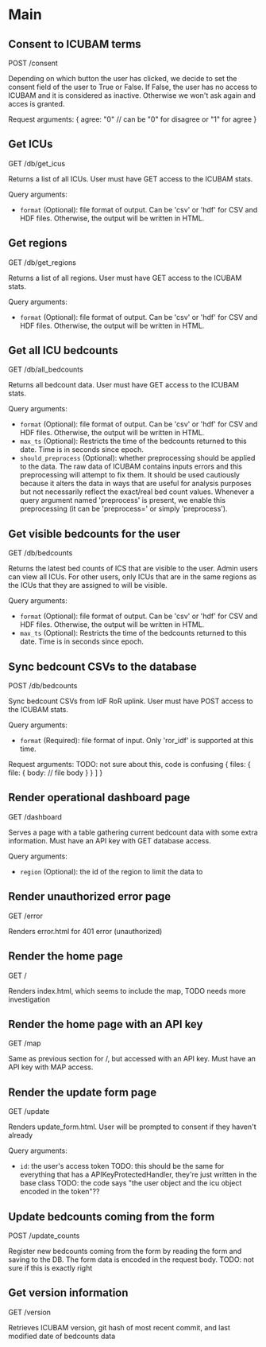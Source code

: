 # Main

## Consent to ICUBAM terms
POST /consent

Depending on which button the user has clicked, we decide to set the
consent field of the user to True or False.
If False, the user has no access to ICUBAM and it is considered as
inactive. Otherwise we won't ask again and acces is granted.

Request arguments:
{
  agree: "0" // can be "0" for disagree or "1" for agree
}

## Get ICUs
GET /db/get_icus

Returns a list of all ICUs. User must have GET access to the ICUBAM stats.

Query arguments:
- `format` (Optional): file format of output. Can be 'csv' or 'hdf' for CSV and HDF files. Otherwise, the output will be written in HTML.

## Get regions
GET /db/get_regions

Returns a list of all regions. User must have GET access to the ICUBAM stats.

Query arguments:
- `format` (Optional): file format of output. Can be 'csv' or 'hdf' for CSV and HDF files. Otherwise, the output will be written in HTML.

## Get all ICU bedcounts
GET /db/all_bedcounts

Returns all bedcount data. User must have GET access to the ICUBAM stats.

Query arguments:
- `format` (Optional): file format of output. Can be 'csv' or 'hdf' for CSV and HDF files. Otherwise, the output will be written in HTML.
- `max_ts` (Optional): Restricts the time of the bedcounts returned to this date. Time is in seconds since epoch.
- `should_preprocess` (Optional): whether preprocessing should be applied to the data. The raw data of ICUBAM contains inputs errors and this preprocessing will attempt to fix them. It should be used cautiously because it alters the data in ways that are useful for analysis purposes but not necessarily reflect the exact/real bed count values. Whenever a query argument named 'preprocess' is present, we enable this preprocessing (it can be 'preprocess=<anything>' or simply 'preprocess').

## Get visible bedcounts for the user
GET /db/bedcounts

Returns the latest bed counts of ICS that are visible to the user.
Admin users can view all ICUs. For other users, only ICUs that are in the
same regions as the ICUs that they are assigned to will be visible.

Query arguments:
- `format` (Optional): file format of output. Can be 'csv' or 'hdf' for CSV and HDF files. Otherwise, the output will be written in HTML.
- `max_ts` (Optional): Restricts the time of the bedcounts returned to this date. Time is in seconds since epoch.

## Sync bedcount CSVs to the database
POST /db/bedcounts

Sync bedcount CSVs from IdF RoR uplink. User must have POST access to the ICUBAM stats.

Query arguments:
- `format` (Required): file format of input. Only 'ror_idf' is supported at this time.

Request arguments: TODO: not sure about this, code is confusing
{
  files:
    {
      file: {
        body: // file body
      }
    }
  ]
}

## Render operational dashboard page
GET /dashboard

Serves a page with a table gathering current bedcount data with some extra information. Must have an API key with GET database access.

Query arguments:
- `region` (Optional): the id of the region to limit the data to

## Render unauthorized error page
GET /error

Renders error.html for 401 error (unauthorized)

## Render the home page
GET /

Renders index.html, which seems to include the map, TODO needs more investigation

## Render the home page with an API key
GET /map

Same as previous section for /, but accessed with an API key. Must have an API key with MAP access.

## Render the update form page
GET /update

Renders update_form.html. User will be prompted to consent if they haven't already

Query arguments:
- `id`: the user's access token TODO: this should be the same for everything that has a APIKeyProtectedHandler, they're just written in the base class
TODO: the code says "the user object and the icu object encoded in the token"??

## Update bedcounts coming from the form
POST /update_counts

Register new bedcounts coming from the form by reading the form and saving to the DB. The form data is encoded in the request body. TODO: not sure if this is exactly right

## Get version information
GET /version

Retrieves ICUBAM version, git hash of most recent commit, and last modified date of bedcounts data
